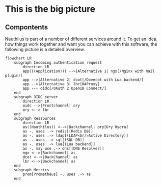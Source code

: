 # This is the big picture

## Compontents

Nauthilus is part of a number of different services around it. To get an idea, how things work together and want you can
achieve with this software, the following picture is a detailed overview.

```mermaid
flowchart LR
    subgraph Incoming authentication request
        direction LR
        app(((Application))) -->|Alternative 1| ngx[/Nginx with mail plugin/]
        app -->|Alternative 2| dcot[/Dovecot with Lua backend/]
        app -->|Alternative 3| lbr[HAProxy]
        app --- oidc[/OAuth 2 OpenID Connect/]
    end
    subgraph OIDC server
        direction LR
        oidc -->|Frontchannel| ory
        ory <--> lbr
    end
    subgraph Ressources
        direction LR
        as((Nauthilus)) <-->|Backchannel| ory[Ory Hydra]
        as -. uses .-> redis[(Redis DB)]
        as -. uses .-> ldap[(LDAP<br/>Active Directory)]
        as -. uses .-> sql[(SQL DB)]
        as -. uses .-> lua[(Lua backend)]
        as -. may use .-> dns[(DNS Resolver)]
        ngx <-->|Backchannel| as
        dcot <-->|BackChannel| as
        lbr <-->|Backchannel| as
    end
    subgraph Metrics
        prom[Prometheus] -. uses .-> as
    end
```